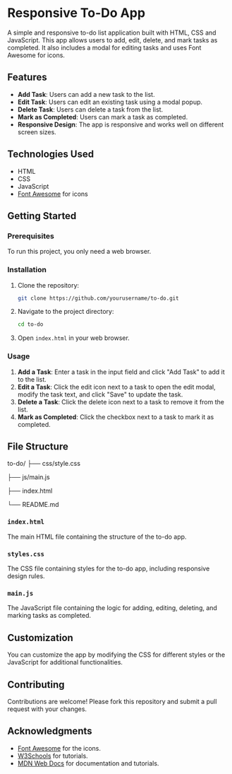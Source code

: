 # Responsive To-Do App

A simple and responsive to-do list application built with HTML, CSS and JavaScript. This app allows users to add, edit, delete, and mark tasks as completed. It also includes a modal for editing tasks and uses Font Awesome for icons.

## Features

- **Add Task**: Users can add a new task to the list.
- **Edit Task**: Users can edit an existing task using a modal popup.
- **Delete Task**: Users can delete a task from the list.
- **Mark as Completed**: Users can mark a task as completed.
- **Responsive Design**: The app is responsive and works well on different screen sizes.

## Technologies Used

- HTML
- CSS
- JavaScript
- [Font Awesome](https://fontawesome.com/) for icons

## Getting Started

### Prerequisites

To run this project, you only need a web browser.

### Installation

1. Clone the repository:

   ```bash
   git clone https://github.com/yourusername/to-do.git
   ```

2. Navigate to the project directory:

   ```bash
   cd to-do
   ```

3. Open `index.html` in your web browser.

### Usage

1. **Add a Task**: Enter a task in the input field and click "Add Task" to add it to the list.
2. **Edit a Task**: Click the edit icon next to a task to open the edit modal, modify the task text, and click "Save" to update the task.
3. **Delete a Task**: Click the delete icon next to a task to remove it from the list.
4. **Mark as Completed**: Click the checkbox next to a task to mark it as completed.

## File Structure

to-do/
├── css/style.css

├── js/main.js

├── index.html

└── README.md

### `index.html`

The main HTML file containing the structure of the to-do app.

### `styles.css`

The CSS file containing styles for the to-do app, including responsive design rules.

### `main.js`

The JavaScript file containing the logic for adding, editing, deleting, and marking tasks as completed.

## Customization

You can customize the app by modifying the CSS for different styles or the JavaScript for additional functionalities.

## Contributing

Contributions are welcome! Please fork this repository and submit a pull request with your changes.

## Acknowledgments

- [Font Awesome](https://fontawesome.com/) for the icons.
- [W3Schools](https://www.w3schools.com/) for tutorials.
- [MDN Web Docs](https://developer.mozilla.org/en-US/) for documentation and tutorials.
